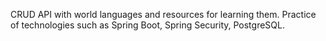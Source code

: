 CRUD API with world languages ​​and resources for learning them. 
Practice of technologies such as Spring Boot, Spring Security, PostgreSQL.
